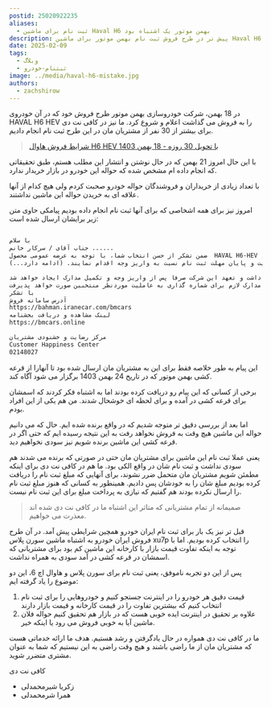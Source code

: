 ```yaml
---
postid: 25020922235
aliases:
  - ثبت نام برای ماشین Haval H6 بهمن موتور یک اشتباه بود
description: پیش تر در طرح فروش ثبت نام بهمن موتور برای ماشین Haval H6 که یک خودرو وارداتی چینی است ثبت نام کرده بودیم اما متوجه شدیم که اشتباه کرده ایم.
date: 2025-02-09
tags:
  - وبلاگ
  - ثبتنام-خودرو
image: ../media/haval-h6-mistake.jpg
authors:
  - zachshirow
---
```



در 18 بهمن، شرکت خودروسازی بهمن موتور طرح فروش خود که در آن خودروی HAVAL H6 HEV را به فروش می گذاشت اعلام و شروع کرد. ما نیز در کافی نت دی برای بیشتر از 30 نفر از مشتریان مان در این طرح ثبت نام انجام دادیم. 

> [شرایط فروش هاوال H6 HEV با تحویل 30 روزه - 18 بهمن 1403](bahmanmotor-haval-bahman18.mdx)


با این حال امروز 21 بهمن که در حال نوشتن و انتشار این مطلب هستم، طبق تحقیقاتی که انجام داده ام مشخص شده که حواله این خودرو در بازار خریدار ندارد. 

با تعداد زیادی از خریداران و فروشندگان حواله خودرو صحبت کردم ولی هیچ کدام از آنها علاقه ای به خریدن حواله این ماشین نداشتند. 

امروز نیز برای همه اشخاصی که برای آنها ثبت نام انجام داده بودیم پیامکی حاوی متن زیر برایشان ارسال شده است: 

```markdown

با سلام 
جناب آقای / سرکار خانم ...... 
ضمن تشکر از حسن انتخاب شما، با توجه به عرضه عمومی محصول  HAVAL H6-HEV ، خواهشمند است پس از بررسی وضعیت پیش‌ ثبت نام خود در سامانه فروش این شرکت به آدرس ذیل، از ساعت 10:00 صبح روز چهارشنبه مورخ 1403/11/24 لغایت ساعت 16:00 همان روز یا تا زمان تکمیل ظرفیت، درصورتیکه در لیست اولویت بندی اعلام شده می‌ باشید، نسبت به تکمیل فرایند ثبت نام و واریز وجه خود اقدام فرمایید.
اولویت خرید با افرادی است که تا قبل از زمان تکمیل ظرفیت و پایان مهلت ثبت نام نسبت به واریز وجه اقدام نمایند. (ادامه دارد...)

پس از موعد مذکور مهلت واریز وجه، قابل تمدید نمی باشد.  ارسال پیامک فوق تعهدی برای شرکت درخصوص عقد قرارداد نخواهد داشت و تعهد این شرکت صرفا پس از واریز وجه و تکمیل مدارک ایجاد خواهد شد.
تخصیص خودرو بر اساس اولویت زمان واریز وجه و تکمیل فرایند ثبت نام و تحویل مدارک لازم برای شماره گذاری به عاملیت موردنظر منتخبین صورت خواهد پذیرفت.
با تشکر
آدرس سامانه فروش
https://bahman.iranecar.com/bmcars
لینک مشاهده و دریافت بخشنامه
https://bmcars.online

مرکز رضایت و خشنودی مشتریان
Customer Happiness Center
02148027
```

این پیام به طور خلاصه فقط برای این به مشتریان مان ارسال شده بود تا آنهارا از قرعه کشی بهمن موتور که در تاریخ 24 بهمن 1403 برگزار می شود آگاه کند. 

برخی از کسانی که این پیام رو دریافت کرده بودند اما به اشتباه فکر کردند که اسمشان برای قرعه کشی در آمده و برای لحظه ای خوشحال شدند. من هم یکی از این افراد بودم. 

اما بعد از بررسی دقیق تر متوجه شدیم که در واقع برنده شده ایم. حال که می دانیم حواله این ماشین هیچ وقت به فروش نخواهد رفت به این نتیجه رسیده ایم که حتی اگر در قرعه کشی این ماشین برنده شویم نیز سودی نخواهیم دید. 

یعنی عملا ثبت نام این ماشین برای مشتریان مان حتی در صورتی که برنده می شدند هم سودی نداشت و ثبت نام شان در واقع الکی بود. ما هم در کافی نت دی برای اینکه مطمئن شویم مشتریان مان متحمل ضرر نشوند، برای آنهایی که مبلغ ثبت نام را دریافت کرده بودیم مبلغ شان را به خودشان پس دادیم. همینطور به کسانی که هنوز مبلغ ثبت نام را ارسال نکرده بودند هم گفتیم که نیازی به پرداخت مبلغ برای این ثبت نام نیست.

> صمیمانه از تمام مشتریانی که متاثر این اشتباه ما در کافی نت دی شده اند معذرت می خواهیم.

قبل تر نیز یک بار برای ثبت نام ایران خودرو همچین شرایطی پیش آمد. در آن طرح فروش ایران خودرو به اشتباه ماشین سورن پلاس xu7p را انتخاب کرده بودیم. اما با توجه به اینکه تفاوت قیمت بازار با کارخانه این ماشین کم بود برای مشتریانی که اسمشان در قرعه کشی در آمد سودی به همراه نداشت. 

پس از این دو تجربه ناموفق، یعنی ثبت نام برای سورن پلاس و هاوال اچ 6، این دو موضوع را یاد گرفته ایم: 

1) قیمت دقیق هر خودرو را در اینترنت جستجو کنیم و خودروهایی را برای ثبت نام انتخاب کنیم که بیشترین تفاوت را در قیمت کارخانه و قیمت بازار دارند
2) علاوه بر تحقیق در اینترنت ایده خوبی هست که در بازار هم تحقیق کنیم حواله فلان ماشین آیا به خوبی فروش می رود یا اینکه خیر. 

ما در کافی نت دی همواره در حال یادگرفتن و رشد هستیم. هدف ما ارائه خدماتی هست که مشتریان مان از ما راضی باشند و هیچ وقت راضی به این نیستیم که شما به عنوان مشتری متضرر شوید. 

کافی نت دی

- زکریا شیرمحمدلی
- همرا شرمحمدلی
